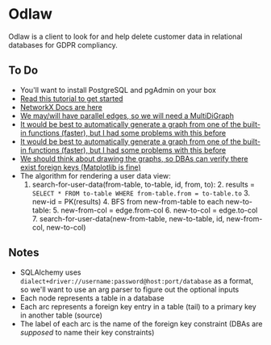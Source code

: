 # Odlaw

Odlaw is a client to look for and help delete customer data in relational databases for GDPR compliancy.

## To Do

* You'll want to install PostgreSQL and pgAdmin on your box
* [Read this tutorial to get started](https://www.datacamp.com/community/tutorials/beginners-introduction-postgresql "PostgreSQL Tutorial")
* [NetworkX Docs are here](https://networkx.github.io/documentation/stable/index.html "NetworkX Docs")
* [We may/will have parallel edges, so we will need a MultiDiGraph](https://networkx.github.io/documentation/stable/reference/classes/multidigraph.html "MultiDiGraph")
* [It would be best to automatically generate a graph from one of the built-in functions (faster), but I had some problems with this before](https://networkx.github.io/documentation/stable/reference/convert.html "Convert")
* [It would be best to automatically generate a graph from one of the built-in functions (faster), but I had some problems with this before](https://networkx.github.io/documentation/stable/reference/convert.html "Convert")
* [We should think about drawing the graphs, so DBAs can verify there exist foreign keys (Matplotlib is fine)](https://networkx.github.io/documentation/stable/reference/drawing.html "Drawing NetworkX Graphs")
* The algorithm for rendering a user data view:
    1. search-for-user-data(from-table, to-table, id, from, to):
        2. results = `SELECT * FROM to-table WHERE from-table.from = to-table.to`
        3. new-id = PK(results)
        4. BFS from new-from-table to each new-to-table:
            5. new-from-col = edge.from-col
            6. new-to-col = edge.to-col
            7. search-for-user-data(new-from-table, new-to-table, id, new-from-col, new-to-col)


## Notes

* SQLAlchemy uses `dialect+driver://username:password@host:port/database` as a format, so we'll want to use an arg parser to figure out the optional inputs
* Each node represents a table in a database
* Each arc represents a foreign key entry in a table (tail) to a primary key in another table (source)
* The label of each arc is the name of the foreign key constraint (DBAs are _supposed_ to name their key constraints)
